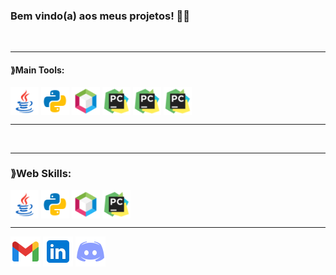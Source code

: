 ### Bem vindo(a) aos meus projetos! 👨‍💻








<div style="display: inline_block"><br>
  <hr>
  <h4>⟫Main Tools:</h4>
  <img align="center" alt="Java" height="45" width="45" src="img/icons8-logo-java-coffee-cup-48.png">
  <img align="center" alt="Python" height="45" width="45" src="img/icons8-python-48.png">
  <img align="center" alt="NetBeans" height="45" width="45" src="img/icons8-apache-netbeans-50.png">
  <img align="center" alt="Pycharm" height="45" width="45" src="img/icons8-pycharm-50.png">
  <img align="center" alt="VsCode" height="45" width="45" src="img/icons8-pycharm-50.png">
  <img align="center" alt="Intellige" height="45" width="45" src="img/icons8-pycharm-50.png"> 
  <hr>
</div>

<div style="display: inline_block"><br>
  <hr>
  <h3>⟫Web Skills:</h3>
  <img align="center" alt="Java" height="45" width="45" src="img/icons8-logo-java-coffee-cup-48.png">
  <img align="center" alt="Python" height="45" width="45" src="img/icons8-python-48.png">
  <img align="center" alt="NetBeans" height="45" width="45" src="img/icons8-apache-netbeans-50.png">
  <img align="center" alt="Pycharm" height="45" width="45" src="img/icons8-pycharm-50.png"> 
  <hr>
</div>

 
<div> 
  <a href="https://mail.google.com/mail/u/0/?fs=1&to=vinidev.eng@gmail.com&su=Ol%C3%A1&body=Mensagem+autom%C3%A1tica&tf=cm" target="_blank"><img src="img/icons8-gmail-novo-48.png" target="_blank"></a>
  <a href="https://www.linkedin.com/in/lucas-vinicius-ds" target="_blank"><img src="img/icons8-linkedin-48.png" target="_blank"></a> 
  <a href = "mailto:contatorafaballerini@gmail.com"><img src="img/icons8-logo-discord-48.png" target="_blank"></a>
</div>
